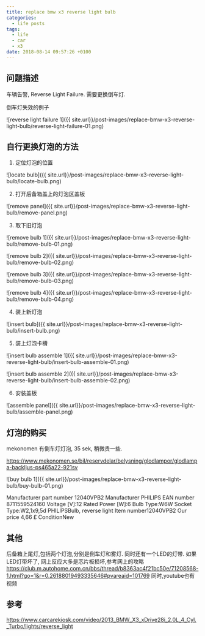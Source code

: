 ```yaml
---
title: replace bmw x3 reverse light bulb
categories:
  - life posts
tags:
  - life
  - car
  - x3
date: 2018-08-14 09:57:26 +0100
---
```


## 问题描述

车辆告警, Reverse Light Failure. 需要更换倒车灯.

倒车灯失效的例子

![reverse light failure 1]({{ site.url}}/post-images/replace-bmw-x3-reverse-light-bulb/reverse-light-failure-01.png)

## 自行更换灯泡的方法

1. 定位灯泡的位置

![locate bulb]({{ site.url}}/post-images/replace-bmw-x3-reverse-light-bulb/locate-bulb.png)

2. 打开后备箱盖上的灯泡区盖板

![remove panel]({{ site.url}}/post-images/replace-bmw-x3-reverse-light-bulb/remove-panel.png)

3. 取下旧灯泡

![remove bulb 1]({{ site.url}}/post-images/replace-bmw-x3-reverse-light-bulb/remove-bulb-01.png)

![remove bulb 2]({{ site.url}}/post-images/replace-bmw-x3-reverse-light-bulb/remove-bulb-02.png)

![remove bulb 3]({{ site.url}}/post-images/replace-bmw-x3-reverse-light-bulb/remove-bulb-03.png)

![remove bulb 4]({{ site.url}}/post-images/replace-bmw-x3-reverse-light-bulb/remove-bulb-04.png)

4. 装上新灯泡

![insert bulb]({{ site.url}}/post-images/replace-bmw-x3-reverse-light-bulb/insert-bulb.png)

5. 装上灯泡卡槽

![insert bulb assemble 1]({{ site.url}}/post-images/replace-bmw-x3-reverse-light-bulb/insert-bulb-assemble-01.png)

![insert bulb assemble 2]({{ site.url}}/post-images/replace-bmw-x3-reverse-light-bulb/insert-bulb-assemble-02.png)

6. 安装盖板

![assemble panel]({{ site.url}}/post-images/replace-bmw-x3-reverse-light-bulb/assemble-panel.png)

## 灯泡的购买

mekonomen 有倒车灯灯泡, 35 sek, 稍微贵一些.

https://www.mekonomen.se/bil/reservdelar/belysning/glodlampor/glodlampa-backljus-ps465a22-921sv

![buy bulb 1]({{ site.url}}/post-images/replace-bmw-x3-reverse-light-bulb/buy-bulb-01.png)

Manufacturer part number 12040VPB2
Manufacturer PHILIPS
EAN number 8711559524160
Voltage [V]:12
Rated Power [W]:6
Bulb Type:W6W
Socket Type:W2,1x9,5d
PHILIPSBulb, reverse light
Item number12040VPB2
Our price 4,66 £
ConditionNew

## 其他

后备箱上尾灯,包括两个灯泡,分别是倒车灯和雾灯. 同时还有一个LED的灯带.
如果LED灯带坏了, 网上反应大多是芯片板损坏,参考网上的攻略  https://club.m.autohome.com.cn/bbs/thread/b8363ac4f21bc50e/71208568-1.html?go=1&r=0.26188019493335646#pvareaid=101769 同时,youtube也有视频

## 参考

https://www.carcarekiosk.com/video/2013_BMW_X3_xDrive28i_2.0L_4_Cyl._Turbo/lights/reverse_light
